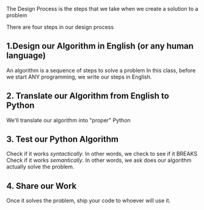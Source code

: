 The Design Process is the steps that we take when we create a solution to a problem

There are four steps in our design process

## 1.Design our Algorithm in English (or any human language)
An algorithm is a sequence of steps to solve a problem
In this class, before we start ANY programming, we write our steps in English.

## 2. Translate our Algorithm from English to Python
We'll translate our algorithm into "proper" Python

## 3. Test our Python Algorithm
Check if it works *syntactically.* In other words, we check to see if it BREAKS
Check if it works *semantically*. In other words, we ask does our algorithm actually solve the problem.

## 4. Share our Work
Once it solves the problem, ship your code to whoever will use it.